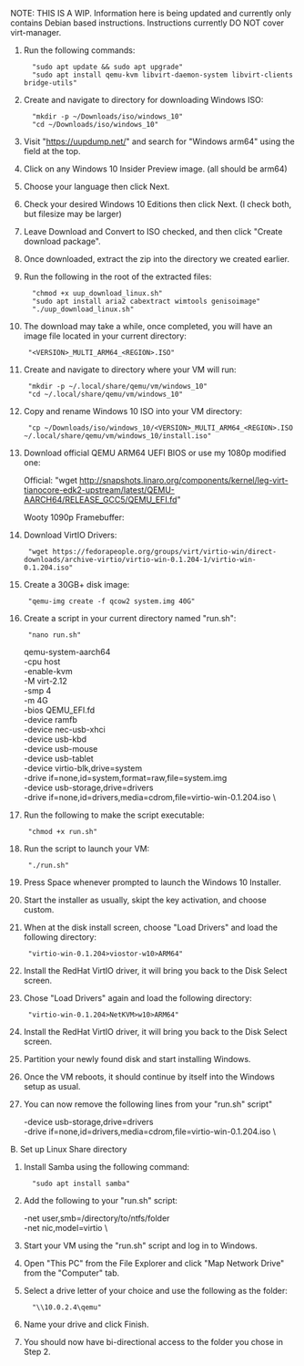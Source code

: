 NOTE: THIS IS A WIP. Information here is being updated and currently only contains Debian based instructions. Instructions currently DO NOT cover virt-manager.

   1. Run the following commands:
   
            "sudo apt update && sudo apt upgrade"
            "sudo apt install qemu-kvm libvirt-daemon-system libvirt-clients bridge-utils"
    
   2. Create and navigate to directory for downloading Windows ISO:
   
            "mkdir -p ~/Downloads/iso/windows_10"
            "cd ~/Downloads/iso/windows_10"
    
   3. Visit "https://uupdump.net/" and search for "Windows arm64" using the field at the top.
    
   4. Click on any Windows 10 Insider Preview image. (all should be arm64)
    
   5. Choose your language then click Next.
    
   6. Check your desired Windows 10 Editions then click Next. (I check both, but filesize may be larger)
    
   7. Leave Download and Convert to ISO checked, and then click "Create download package".
    
   8. Once downloaded, extract the zip into the directory we created earlier.
    
   9. Run the following in the root of the extracted files:
   
            "chmod +x uup_download_linux.sh"
            "sudo apt install aria2 cabextract wimtools genisoimage"
            "./uup_download_linux.sh"
    
   10. The download may take a while, once completed, you will have an image file located in your current directory:
   
            "<VERSION>_MULTI_ARM64_<REGION>.ISO"
    
   11. Create and navigate to directory where your VM will run:
   
            "mkdir -p ~/.local/share/qemu/vm/windows_10"
            "cd ~/.local/share/qemu/vm/windows_10"
   
   12. Copy and rename Windows 10 ISO into your VM directory:
   
            "cp ~/Downloads/iso/windows_10/<VERSION>_MULTI_ARM64_<REGION>.ISO ~/.local/share/qemu/vm/windows_10/install.iso"
    
   13. Download official QEMU ARM64 UEFI BIOS or use my 1080p modified one:
   
        Official: "wget http://snapshots.linaro.org/components/kernel/leg-virt-tianocore-edk2-upstream/latest/QEMU-AARCH64/RELEASE_GCC5/QEMU_EFI.fd"
   
        Wooty 1090p Framebuffer: <Link>
    
   14. Download VirtIO Drivers:
            
            "wget https://fedorapeople.org/groups/virt/virtio-win/direct-downloads/archive-virtio/virtio-win-0.1.204-1/virtio-win-0.1.204.iso" 
    
   15. Create a 30GB+ disk image:
   
            "qemu-img create -f qcow2 system.img 40G"
    
   16. Create a script in your current directory named "run.sh":
  
            "nano run.sh"
   
          qemu-system-aarch64 \
          -cpu host \
          -enable-kvm \
          -M virt-2.12 \
          -smp 4 \
          -m 4G \
          -bios QEMU_EFI.fd \
          -device ramfb \
          -device nec-usb-xhci \
          -device usb-kbd \
          -device usb-mouse \
          -device usb-tablet \
          -device virtio-blk,drive=system \
          -drive if=none,id=system,format=raw,file=system.img \
          -device usb-storage,drive=drivers \
          -drive if=none,id=drivers,media=cdrom,file=virtio-win-0.1.204.iso \
    
   17. Run the following to make the script executable:
   
            "chmod +x run.sh"
    
   18. Run the script to launch your VM:
   
            "./run.sh"
    
   19. Press Space whenever prompted to launch the Windows 10 Installer.
    
   20. Start the installer as usually, skipt the key activation, and choose custom.
    
   21. When at the disk install screen, choose "Load Drivers" and load the following directory:
   
            "virtio-win-0.1.204>viostor-w10>ARM64"
    
   22. Install the RedHat VirtIO driver, it will bring you back to the Disk Select screen.
    
   23. Chose "Load Drivers" again and load the following directory:
   
            "virtio-win-0.1.204>NetKVM>w10>ARM64"
    
   24. Install the RedHat VirtIO driver, it will bring you back to the Disk Select screen.
    
   25. Partition your newly found disk and start installing Windows.
    
   26. Once the VM reboots, it should continue by itself into the Windows setup as usual.
    
   27. You can now remove the following lines from your "run.sh" script"
   
        -device usb-storage,drive=drivers \
        -drive if=none,id=drivers,media=cdrom,file=virtio-win-0.1.204.iso \
    
   B. Set up Linux Share directory
    
   1. Install Samba using the following command:
   
            "sudo apt install samba"
    
   2. Add the following to your "run.sh" script:
   
        -net user,smb=/directory/to/ntfs/folder \
        -net nic,model=virtio \
    
   3. Start your VM using the "run.sh" script and log in to Windows.
    
   4. Open "This PC" from the File Explorer and click "Map Network Drive" from the "Computer" tab.
    
   5. Select a drive letter of your choice and use the following as the folder:
   
            "\\10.0.2.4\qemu"
    
   6. Name your drive and click Finish.
    
   7. You should now have bi-directional access to the folder you chose in Step 2.

